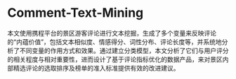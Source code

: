 # Comment-Text-Mining
本文使用携程平台的景区游客评论进行文本挖掘，生成了多个变量来反映评论的“内蕴价值”，包括文本相似度、情感得分、词性分布、评论长度等，并系统地分析了不同变量的作用方式和效果。通过建立分类模型，本文分析了它们与用户评分的相关程度与相对重要性，进而设计了基于评论指标优化的数据产品，来对景区内部精选评论的选取排序及榜单的准入标准提供有效的改进建议。
